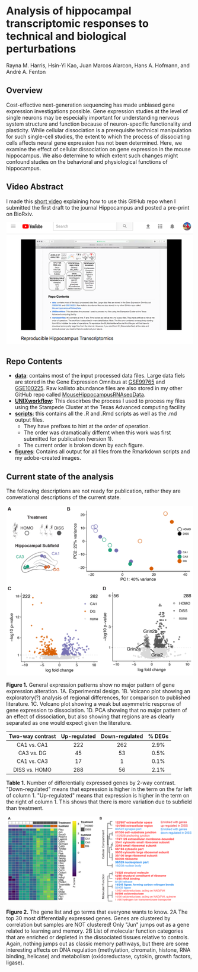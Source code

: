 # Analysis of hippocampal transcriptomic responses to technical and biological perturbations
Rayna M. Harris, Hsin-Yi Kao, Juan Marcos Alarcon, Hans A. Hofmann, and André A. Fenton

## Overview
Cost-effective next-generation sequencing has made unbiased gene expression investigations possible. Gene expression studies at the level of single neurons may be especially important for understanding nervous system structure and function because of neuron-specific functionality and plasticity. While cellular dissociation is a prerequisite technical manipulation for such single-cell studies, the extent to which the process of dissociating cells affects neural gene expression has not been determined. Here, we examine the effect of cellular dissociation on gene expression in the mouse hippocampus. We also determine to which extent such changes might confound studies on the behavioral and physiological functions of hippocampus. 

## Video Abstract

I made this [short video](https://www.youtube.com/watch?v=taeAqimxXWo) explaining how to use this GitHub repo when I submitted the first draft to the journal Hippocampus and posted a pre-print on BioRxiv. 

[![screenshot](./figures/screenshot.png)](https://www.youtube.com/watch?v=taeAqimxXWo)

## Repo Contents
- [**data**](./data/): contains most of the input processed data files. Large data fiels are stored in the Gene Expression Omnibus at [GSE99765](https://www.ncbi.nlm.nih.gov/geo/query/acc.cgi?acc=GSE99765) and [GSE100225](https://www.ncbi.nlm.nih.gov/geo/query/acc.cgi?acc=GSE100225). Raw kallisto abundance files are also stored in my other GitHub repo called [MouseHippocampusRNAseqData](https://github.com/raynamharris/MouseHippocampusRNAseqData).
- [**UNIXworkflow**](./UNIXworkflow/): This descirbes the process I used to process my files using the Stampede Cluster at the Texas Advanced computing facility
- [**scripts**](./scripts/): this contains all the .R and .Rmd scripts as well as the .md output files. 
  - They have prefixes to hint at the order of operation.
  - The order was dramatically differnt when this work was first submitted for publication (version 1).
  - The current order is broken down by each figure.
- [**figures**](./figures/): Contains all output for all files from the Rmarkdown scripts and my adobe-created images. 

## Current state of the analysis 

The following descriptions are not ready for publication, rather they are converational descriptions of the current state. 

![](./figures/fig_fig1.png)

**Figure 1.** General expression patterns show no major pattern of gene expression alteration. 1A. Experimental design. 1B. Volcano plot showing an exploratory(?) analysis of regional differences, for comparison to published literature. 1C. Volcano plot showing a weak but asymmetric response of gene expression to dissociation. 1D. PCA showing that no major pattern of an effect of dissociation, but also showing that regions are as clearly separated as one would expect given the literature. 

| Two-way contrast | Up-regulated |Down-regulated |  % DEGs |
|:-------------:|:-------------:|:-------------:|:-------------:|
| CA1 vs. CA1 | 222 | 262 | 2.9% |
| CA3 vs. DG | 45 | 53 | 0.5% |
| CA1 vs. CA3 | 17 | 1 | 0.1% | 
| DISS vs. HOMO | 288 | 56 | 2.1% |

**Table 1.** Number of differentially expressed genes by 2-way contrast. "Down-regulated" means that expression is higher in the term on the far left of column 1. "Up-regulated" means that expression is higher in the term on the right of column 1. This shows that there is more variation due to subfield than treatment. 

![](./figures/fig_heatmapGO.png)

**Figure 2.** The gene list and go terms that everyone wants to know. 2A The top 30 most differentially expressed genes. Genes are clustered by correlation but samples are NOT clustered! Only "Jun" jumps out as a gene related to learning and memory. 2B List of molecular function categories that are enriched or depleted in the dissociated tissues relative to controls. Again, nothing jumps out as classic memory pathways, but there are some interesting affects on DNA regulation (methylation, chromatin, histone, RNA binding, helicase) and metabolism (oxidoreductase, cytokin, growth factors, ligase). 


